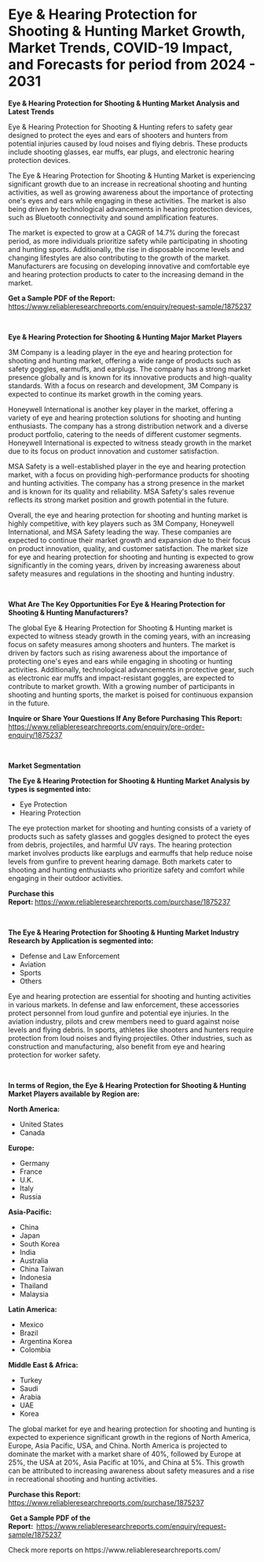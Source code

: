 <p><h1>Eye & Hearing Protection for Shooting & Hunting Market Growth, Market Trends, COVID-19 Impact, and Forecasts for period from 2024 - 2031</h1></p><p><strong>Eye & Hearing Protection for Shooting & Hunting Market Analysis and Latest Trends</strong></p>
<p><p>Eye & Hearing Protection for Shooting & Hunting refers to safety gear designed to protect the eyes and ears of shooters and hunters from potential injuries caused by loud noises and flying debris. These products include shooting glasses, ear muffs, ear plugs, and electronic hearing protection devices.</p><p>The Eye & Hearing Protection for Shooting & Hunting Market is experiencing significant growth due to an increase in recreational shooting and hunting activities, as well as growing awareness about the importance of protecting one's eyes and ears while engaging in these activities. The market is also being driven by technological advancements in hearing protection devices, such as Bluetooth connectivity and sound amplification features.</p><p>The market is expected to grow at a CAGR of 14.7% during the forecast period, as more individuals prioritize safety while participating in shooting and hunting sports. Additionally, the rise in disposable income levels and changing lifestyles are also contributing to the growth of the market. Manufacturers are focusing on developing innovative and comfortable eye and hearing protection products to cater to the increasing demand in the market.</p></p>
<p><strong>Get a Sample PDF of the Report:&nbsp;</strong> <a href="https://www.reliableresearchreports.com/enquiry/request-sample/1875237">https://www.reliableresearchreports.com/enquiry/request-sample/1875237</a></p>
<p>&nbsp;</p>
<p><strong>Eye & Hearing Protection for Shooting & Hunting Major Market Players</strong></p>
<p><p>3M Company is a leading player in the eye and hearing protection for shooting and hunting market, offering a wide range of products such as safety goggles, earmuffs, and earplugs. The company has a strong market presence globally and is known for its innovative products and high-quality standards. With a focus on research and development, 3M Company is expected to continue its market growth in the coming years.</p><p>Honeywell International is another key player in the market, offering a variety of eye and hearing protection solutions for shooting and hunting enthusiasts. The company has a strong distribution network and a diverse product portfolio, catering to the needs of different customer segments. Honeywell International is expected to witness steady growth in the market due to its focus on product innovation and customer satisfaction.</p><p>MSA Safety is a well-established player in the eye and hearing protection market, with a focus on providing high-performance products for shooting and hunting activities. The company has a strong presence in the market and is known for its quality and reliability. MSA Safety's sales revenue reflects its strong market position and growth potential in the future.</p><p>Overall, the eye and hearing protection for shooting and hunting market is highly competitive, with key players such as 3M Company, Honeywell International, and MSA Safety leading the way. These companies are expected to continue their market growth and expansion due to their focus on product innovation, quality, and customer satisfaction. The market size for eye and hearing protection for shooting and hunting is expected to grow significantly in the coming years, driven by increasing awareness about safety measures and regulations in the shooting and hunting industry.</p></p>
<p>&nbsp;</p>
<p><strong>What Are The Key Opportunities For Eye & Hearing Protection for Shooting & Hunting Manufacturers?</strong></p>
<p><p>The global Eye & Hearing Protection for Shooting & Hunting market is expected to witness steady growth in the coming years, with an increasing focus on safety measures among shooters and hunters. The market is driven by factors such as rising awareness about the importance of protecting one's eyes and ears while engaging in shooting or hunting activities. Additionally, technological advancements in protective gear, such as electronic ear muffs and impact-resistant goggles, are expected to contribute to market growth. With a growing number of participants in shooting and hunting sports, the market is poised for continuous expansion in the future.</p></p>
<p><strong>Inquire or Share Your Questions If Any Before Purchasing This Report:</strong> <a href="https://www.reliableresearchreports.com/enquiry/pre-order-enquiry/1875237">https://www.reliableresearchreports.com/enquiry/pre-order-enquiry/1875237</a></p>
<p>&nbsp;</p>
<p><strong>Market Segmentation</strong></p>
<p><strong>The Eye & Hearing Protection for Shooting & Hunting Market Analysis by types is segmented into:</strong></p>
<p><ul><li>Eye Protection</li><li>Hearing Protection</li></ul></p>
<p><p>The eye protection market for shooting and hunting consists of a variety of products such as safety glasses and goggles designed to protect the eyes from debris, projectiles, and harmful UV rays. The hearing protection market involves products like earplugs and earmuffs that help reduce noise levels from gunfire to prevent hearing damage. Both markets cater to shooting and hunting enthusiasts who prioritize safety and comfort while engaging in their outdoor activities.</p></p>
<p><strong>Purchase this Report:&nbsp;</strong><a href="https://www.reliableresearchreports.com/purchase/1875237">https://www.reliableresearchreports.com/purchase/1875237</a></p>
<p>&nbsp;</p>
<p><strong>The Eye & Hearing Protection for Shooting & Hunting Market Industry Research by Application is segmented into:</strong></p>
<p><ul><li>Defense and Law Enforcement</li><li>Aviation</li><li>Sports</li><li>Others</li></ul></p>
<p><p>Eye and hearing protection are essential for shooting and hunting activities in various markets. In defense and law enforcement, these accessories protect personnel from loud gunfire and potential eye injuries. In the aviation industry, pilots and crew members need to guard against noise levels and flying debris. In sports, athletes like shooters and hunters require protection from loud noises and flying projectiles. Other industries, such as construction and manufacturing, also benefit from eye and hearing protection for worker safety.</p></p>
<p>&nbsp;</p>
<p><strong>In terms of Region, the Eye & Hearing Protection for Shooting & Hunting Market Players available by Region are:</strong></p>
<p>
    <p> <strong> North America: </strong>
        <ul>
            <li>United States</li>
            <li>Canada</li>
        </ul>
        </p> 
    <p> <strong> Europe: </strong>
        <ul>
            <li>Germany</li>
            <li>France</li>
            <li>U.K.</li>
            <li>Italy</li>
            <li>Russia</li>
        </ul>
        </p> 
    <p> <strong> Asia-Pacific: </strong>
        <ul>
            <li>China</li>
            <li>Japan</li>
            <li>South Korea</li>
            <li>India</li>
            <li>Australia</li>
            <li>China Taiwan</li>
            <li>Indonesia</li>
            <li>Thailand</li>
            <li>Malaysia</li>
        </ul>
        </p> 
    <p> <strong> Latin America: </strong>
        <ul>
            <li>Mexico</li>
            <li>Brazil</li>
            <li>Argentina Korea</li>
            <li>Colombia</li>
        </ul>
        </p> 
    <p> <strong> Middle East & Africa: </strong>
        <ul>
            <li>Turkey</li>
            <li>Saudi</li>
            <li>Arabia</li>
            <li>UAE</li>
            <li>Korea</li>
        </ul>
    </p>
    </p>
<p><p>The global market for eye and hearing protection for shooting and hunting is expected to experience significant growth in the regions of North America, Europe, Asia Pacific, USA, and China. North America is projected to dominate the market with a market share of 40%, followed by Europe at 25%, the USA at 20%, Asia Pacific at 10%, and China at 5%. This growth can be attributed to increasing awareness about safety measures and a rise in recreational shooting and hunting activities.</p></p>
<p><strong>Purchase this Report: </strong><a href="https://www.reliableresearchreports.com/purchase/1875237">https://www.reliableresearchreports.com/purchase/1875237</a></p>
<p>&nbsp;<strong>Get a Sample PDF of the Report:&nbsp;&nbsp;</strong><a href="https://www.reliableresearchreports.com/enquiry/request-sample/1875237">https://www.reliableresearchreports.com/enquiry/request-sample/1875237</a></p>
<p><strong></strong></p>
<p>Check more reports on https://www.reliableresearchreports.com/</p>